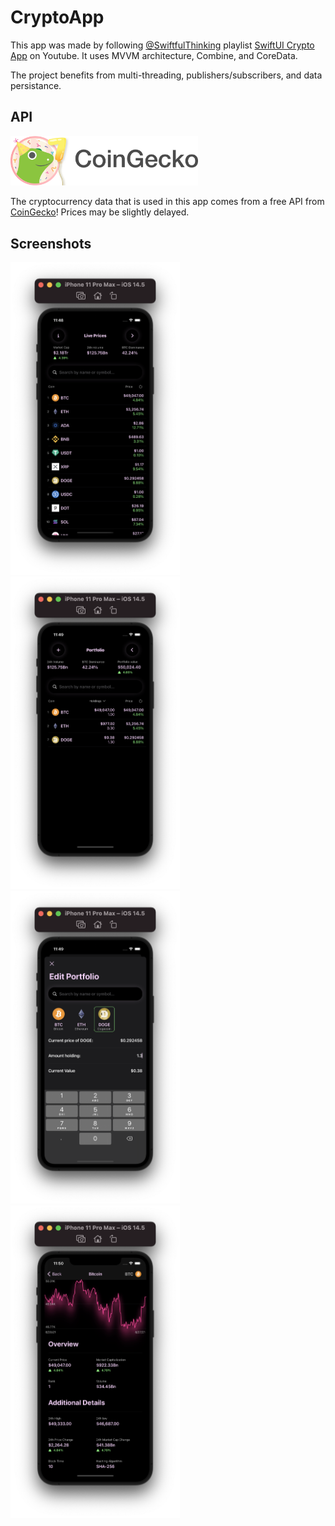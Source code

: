# CryptoApp

This app was made by following [@SwiftfulThinking](https://www.youtube.com/channel/UCp25X4LzOLaksp5qY0YMUzg) playlist [SwiftUI Crypto App](https://www.youtube.com/watch?v=TTYKL6CfbSs&list=PLwvDm4Vfkdphbc3bgy_LpLRQ9DDfFGcFu) on Youtube. It uses MVVM architecture, Combine, and CoreData.

The project benefits from multi-threading, publishers/subscribers, and data persistance.

## API

[<img src="./Resources/coingecko.png" width="300">](https://www.coingecko.com)

The cryptocurrency data that is used in this app comes from a free API from [CoinGecko](https://www.coingecko.com)! Prices may be slightly delayed.

## Screenshots

<img src="./Resources/210.png" height="500"> <img src="./Resources/211.png" height="500"> <img src="./Resources/212.png" height="500"> <img src="./Resources/213.png" height="500">
